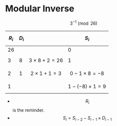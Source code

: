 # Modular Inverse

$$3^{-1}\pmod{26}$$

| $$R_i$$ | $$D_i$$ |  | $$S_i$$ |
| :--- | :--- | :--- | :--- |
| 26 |  |  | 0 |
| 3 | 8 | $$3\times8+2=26$$ | 1 |
| 2 | 1 | $$2\times1+1=3$$ | $$0-1\times8=-8$$ |
| 1 |  |  | $$1-(-8)\times 1=9$$ |

* $$R_i$$is the reminder.
* $$S_i=S_{i-2}-S_{i-1}\times D_{i-1}$$



